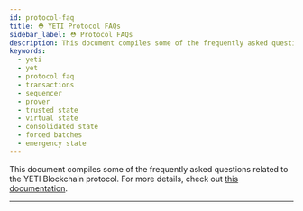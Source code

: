 ```yaml
---
id: protocol-faq
title: ⛑ YETI Protocol FAQs
sidebar_label: ⛑ Protocol FAQs
description: This document compiles some of the frequently asked questions related to the YETI Blockchain protocol.
keywords:
  - yeti
  - yet
  - protocol faq
  - transactions
  - sequencer
  - prover
  - trusted state
  - virtual state
  - consolidated state
  - forced batches
  - emergency state
---
```


This document compiles some of the frequently asked questions related to the YETI Blockchain protocol. For more details, check out [this documentation](/protocol/introduction.md).

---
